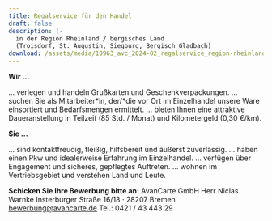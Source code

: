 ```yaml
---
title: Regalservice für den Handel
draft: false
description: |-
  in der Region Rheinland / bergisches Land
  (Troisdorf, St. Augustin, Siegburg, Bergisch Gladbach)
download: /assets/media/10963_avc_2024-02_regalservice_region-rheinland_92_d.pdf
---
```

**Wir …**


… verlegen und handeln Grußkarten und Geschenkverpackungen.
… suchen Sie als Mitarbeiter*in, der/*die vor Ort im Einzelhandel
unsere Ware einsortiert und Bedarfsmengen ermittelt.
… bieten Ihnen eine attraktive Daueranstellung in Teilzeit
(85 Std. / Monat) und Kilometergeld (0,30 €/km).


**Sie ...**


… sind kontaktfreudig, fleißig, hilfsbereit und äußerst zuverlässig.
… haben einen Pkw und idealerweise Erfahrung im Einzelhandel.
… verfügen über Engagement und sicheres, gepflegtes Auftreten.
… wohnen im Vertriebsgebiet und verstehen Land und Leute.


**Schicken Sie Ihre Bewerbung bitte an:**
AvanCarte GmbH
Herr Niclas Warnke
Insterburger Straße 16/18 · 28207 Bremen
bewerbung@avancarte.de
Tel.: 0421 / 43 443 29